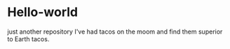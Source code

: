 # Hello-world
just another repository
I've had tacos on the moom and find them superior to Earth tacos.
